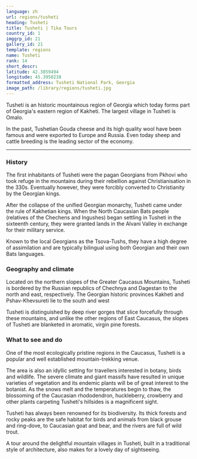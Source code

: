 ```yaml
---
language: zh
url: regions/tusheti
heading: Tusheti
title: Tusheti | Tika Tours
country_id: 1
imggrp_id: 21
gallery_id: 21
template: regions
name: Tusheti
rank: 14
short_descr: 
latitude: 42.3859494
longitude: 45.3950238
formatted_address: Tusheti National Park, Georgia
image_path: /library/regions/tusheti.jpg
---
```

<div class="row content-row"><!-- 1180 (1)-->

</div>

<div class="row content-row"><!-- 1181 (2)-->
<div class="col-xs-12 col-sm-6 col-md-6"><!-- 1572 -->

Tusheti is an historic mountainous region of Georgia which today forms part of Georgia's
eastern region of Kakheti. The largest village in Tusheti is Omalo.

</div>

<div class="col-xs-12 col-sm-6 col-md-6"><!-- 1573 -->

In the past, Tushetian Gouda cheese and its high quality wool have been famous and
were exported to Europe and Russia. Even today sheep and cattle breeding is the
leading sector of the economy.

</div>

</div>

<div class="row content-row"><!-- 1182 (3)-->
<div class="col-xs-12"><!-- 1574 -->

* * *

</div>

</div>

<div class="row content-row"><!-- 1183 (4)-->
<div class="col-xs-12 col-sm-6 col-md-6"><!-- 1575 -->

### History


The first inhabitants of Tusheti were the pagan Georgians from Pkhovi who took refuge
in the mountains during their rebellion against Christianisation in the 330s. Eventually
however, they were forcibly converted to Christianity by the Georgian kings.

After the collapse of the unified Georgian monarchy, Tusheti came under the rule
of Kakhetian kings. When the North Caucasian Bats people (relatives of the Chechens
and Ingushes) began settling in Tusheti in the sixteenth century, they were granted
lands in the Alvani Valley in exchange for their military service.

Known to the local Georgians as the Tsova\-Tushs, they have a high degree of assimilation
and are typically bilingual using both Georgian and their own Bats languages.

### Geography and climate


Located on the northern slopes of the Greater Caucasus Mountains, Tusheti is bordered
by the Russian republics of Chechnya and Dagestan to the north and east, respectively.
The Georgian historic provinces Kakheti and Pshav\-Khevsureti lie to the south and
west

Tusheti is distinguished by deep river gorges that slice forcefully through these
mountains, and unlike the other regions of East Caucasus, the slopes of Tusheti
are blanketed in aromatic, virgin pine forests.

</div>

<div class="col-xs-12 col-sm-6 col-md-6"><!-- 1576 -->

### What to see and do


One of the most ecologically pristine regions in the Caucasus, Tusheti is a popular
and well established mountain\-trekking venue.

The area is also an idyllic setting for travellers interested in botany, birds and
wildlife. The severe climate and giant massifs have resulted in unique varieties
of vegetation and its endemic plants will be of great interest to the botanist.
As the snows melt and the temperatures begin to thaw, the blossoming of the Caucasian
rhododendron, huckleberry, crowberry and other plants carpeting Tusheti's hillsides
is a magnificent sight.

Tusheti has always been renowned for its biodiversity. Its thick forests and rocky
peaks are the safe habitat for birds and animals from black grouse and ring\-dove,
to Caucasian goat and bear, and the rivers are full of wild trout.

A tour around the delightful mountain villages in Tusheti, built in a traditional
style of architecture, also makes for a lovely day of sightseeing.

</div>

</div>
